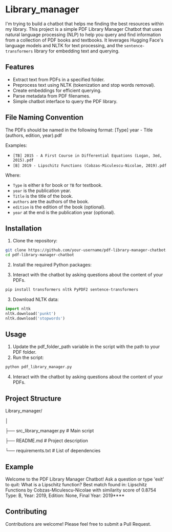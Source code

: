 # Library_manager
I'm trying to build a chatbot that helps me finding the best resources within my library. This project is a simple PDF Library Manager Chatbot that uses natural language processing (NLP) to help you query and find information from a collection of PDF books and textbooks. It leverages Hugging Face's language models and NLTK for text processing, and the `sentence-transformers` library for embedding text and querying.

## Features

- Extract text from PDFs in a specified folder.
- Preprocess text using NLTK (tokenization and stop words removal).
- Create embeddings for efficient querying.
- Parse metadata from PDF filenames.
- Simple chatbot interface to query the PDF library.

## File Naming Convention

The PDFs should be named in the following format:
[Type] year - Title (authors, edition, year).pdf

Examples:
- `[TB] 2015 - A First Course in Differential Equations (Logan, 3ed, 2015).pdf`
- `[B] 2019 - Lipschitz Functions (Cobzas-Miculescu-Nicolae, 2019).pdf`

Where:
- `Type` is either `B` for book or `TB` for textbook.
- `year` is the publication year.
- `Title` is the title of the book.
- `authors` are the authors of the book.
- `edition` is the edition of the book (optional).
- `year` at the end is the publication year (optional).

## Installation

1. Clone the repository:

```bash
git clone https://github.com/your-username/pdf-library-manager-chatbot.git
cd pdf-library-manager-chatbot
```

2. Install the required Python packages:

3. Interact with the chatbot by asking questions about the content of your PDFs.
```bash
pip install transformers nltk PyPDF2 sentence-transformers
```

3. Download NLTK data:

```python
import nltk
nltk.download('punkt')
nltk.download('stopwords')
```

## Usage
1. Update the pdf_folder_path variable in the script with the path to your PDF folder.
2. Run the script:
```python
python pdf_library_manager.py
```
4. Interact with the chatbot by asking questions about the content of your PDFs.


## Project Structure
Library_manager/

│

├── src_library_manager.py  # Main script

├── README.md               # Project description

└── requirements.txt        # List of dependencies


## Example 
Welcome to the PDF Library Manager Chatbot!
Ask a question or type 'exit' to quit: What is a Lipschitz function?
Best match found in: Lipschitz Functions by Cobzas-Miculescu-Nicolae with similarity score of 0.8754
Type: B, Year: 2019, Edition: None, Final Year: 2019****

## Contributing
Contributions are welcome! Please feel free to submit a Pull Request.

